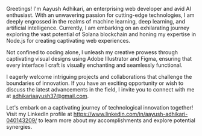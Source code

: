 Greetings! I'm Aayush Adhikari, an enterprising web developer and avid AI enthusiast. With an unwavering passion for cutting-edge technologies, I am deeply engrossed in the realms of machine learning, deep learning, and artificial intelligence. Currently, I am embarking on an exhilarating journey exploring the vast potential of Solana blockchain and honing my expertise in Node.js for creating captivating web experiences.

Not confined to coding alone, I unleash my creative prowess through captivating visual designs using Adobe Illustrator and Figma, ensuring that every interface I craft is visually enchanting and seamlessly functional.

I eagerly welcome intriguing projects and collaborations that challenge the boundaries of innovation. If you have an exciting opportunity or wish to discuss the latest advancements in the field, I invite you to connect with me at adhikariaayush37@gmail.com.

Let's embark on a captivating journey of technological innovation together! Visit my LinkedIn profile at https://www.linkedin.com/in/aayush-adhikari-040143209/ to learn more about my accomplishments and explore potential synergies.
